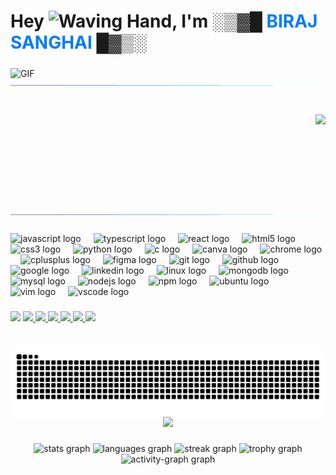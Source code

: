 <h1> Hey <img src="https://media.giphy.com/media/hvRJCLFzcasrR4ia7z/giphy.gif" alt="Waving Hand" height="40" width="40">, I'm ░▒▓█ <span style="color: #007bff;">BIRAJ SANGHAI</span> █▓▒░ </h1>
<div>
  <img align="middle" alt="GIF" src="https://readme-typing-svg.herokuapp.com?lines=Competitive-Programmer...................;......Full-Stack-Developer......;..............C++Developer.&color=E4405F"/>
</div>

<div>
  <img align="center" alt="GIF" src="https://github.com/siddiq0611/git_repo/blob/main/BreakLine.gif"/>
</div>

<br/>
<div>

###

<img align="right" height="150" src="https://i.giphy.com/media/v1.Y2lkPTc5MGI3NjExZHRucW8yOWEwcHlubHVteGoxMnF2cHZpYjFwaHA0ZWNhYXBtNjIxNyZlcD12MV9pbnRlcm5hbF9naWZfYnlfaWQmY3Q9Zw/dxn6fRlTIShoeBr69N/giphy.gif"  />

###

<div>
  <img align="center" alt="GIF" src="https://github.com/siddiq0611/git_repo/blob/main/BreakLine.gif"/>
</div>

###

<div align="left">
  <img src="https://cdn.jsdelivr.net/gh/devicons/devicon/icons/javascript/javascript-original.svg" height="30" alt="javascript logo"  />
  <img width="12" />
  <img src="https://cdn.jsdelivr.net/gh/devicons/devicon/icons/typescript/typescript-original.svg" height="30" alt="typescript logo"  />
  <img width="12" />
  <img src="https://cdn.jsdelivr.net/gh/devicons/devicon/icons/react/react-original.svg" height="30" alt="react logo"  />
  <img width="12" />
  <img src="https://cdn.jsdelivr.net/gh/devicons/devicon/icons/html5/html5-original.svg" height="30" alt="html5 logo"  />
  <img width="12" />
  <img src="https://cdn.jsdelivr.net/gh/devicons/devicon/icons/css3/css3-original.svg" height="30" alt="css3 logo"  />
  <img width="12" />
  <img src="https://cdn.jsdelivr.net/gh/devicons/devicon/icons/python/python-original.svg" height="30" alt="python logo"  />
  <img width="12" />
  <img src="https://cdn.jsdelivr.net/gh/devicons/devicon/icons/c/c-original.svg" height="30" alt="c logo"  />
  <img width="12" />
  <img src="https://cdn.jsdelivr.net/gh/devicons/devicon/icons/canva/canva-original.svg" height="30" alt="canva logo"  />
  <img width="12" />
  <img src="https://cdn.jsdelivr.net/gh/devicons/devicon/icons/chrome/chrome-original.svg" height="30" alt="chrome logo"  />
  <img width="12" />
  <img src="https://cdn.jsdelivr.net/gh/devicons/devicon/icons/cplusplus/cplusplus-original.svg" height="30" alt="cplusplus logo"  />
  <img width="12" />
  <img src="https://cdn.jsdelivr.net/gh/devicons/devicon/icons/figma/figma-original.svg" height="30" alt="figma logo"  />
  <img width="12" />
  <img src="https://cdn.jsdelivr.net/gh/devicons/devicon/icons/git/git-original.svg" height="30" alt="git logo"  />
  <img width="12" />
  <img src="https://cdn.jsdelivr.net/gh/devicons/devicon/icons/github/github-original.svg" height="30" alt="github logo"  />
  <img width="12" />
  <img src="https://cdn.jsdelivr.net/gh/devicons/devicon/icons/google/google-original.svg" height="30" alt="google logo"  />
  <img width="12" />
  <img src="https://cdn.jsdelivr.net/gh/devicons/devicon/icons/linkedin/linkedin-original.svg" height="30" alt="linkedin logo"  />
  <img width="12" />
  <img src="https://cdn.jsdelivr.net/gh/devicons/devicon/icons/linux/linux-original.svg" height="30" alt="linux logo"  />
  <img width="12" />
  <img src="https://cdn.jsdelivr.net/gh/devicons/devicon/icons/mongodb/mongodb-original.svg" height="30" alt="mongodb logo"  />
  <img width="12" />
  <img src="https://cdn.jsdelivr.net/gh/devicons/devicon/icons/mysql/mysql-original.svg" height="30" alt="mysql logo"  />
  <img width="12" />
  <img src="https://cdn.jsdelivr.net/gh/devicons/devicon/icons/nodejs/nodejs-original.svg" height="30" alt="nodejs logo"  />
  <img width="12" />
  <img src="https://cdn.jsdelivr.net/gh/devicons/devicon/icons/npm/npm-original-wordmark.svg" height="30" alt="npm logo"  />
  <img width="12" />
  <img src="https://cdn.jsdelivr.net/gh/devicons/devicon/icons/ubuntu/ubuntu-plain.svg" height="30" alt="ubuntu logo"  />
  <img width="12" />
  <img src="https://cdn.jsdelivr.net/gh/devicons/devicon/icons/vim/vim-original.svg" height="30" alt="vim logo"  />
  <img width="12" />
  <img src="https://cdn.jsdelivr.net/gh/devicons/devicon/icons/vscode/vscode-original.svg" height="30" alt="vscode logo"  />
</div>

###

<div align="left">
  <a style="text-decoration:none" href="https://www.linkedin.com/in/biraj-sanghai-iiitbh/">
      <img src="https://img.shields.io/badge/LinkedIn-0077B5?style=for-the-badge&logo=linkedin&logoColor=white">
    </a>
    <a href="https://discord.com/users/">
      <img src="https://img.shields.io/badge/Discord-7289DA?style=for-the-badge&logo=discord&logoColor=white">
    </a>
    <a href="https://www.instagram.com/its._biraj/">
      <img src="https://img.shields.io/badge/Instagram-E4405F?style=for-the-badge&logo=instagram&logoColor=white">
    </a>
    <a href="https://leetcode.com/sanghaibiraj/">
      <img src="https://img.shields.io/badge/LeetCode-FFA116?style=for-the-badge&logo=leetCode&logoColor=white">
    </a>
    <a href="https://codeforces.com/profile/biraj01">
      <img src="https://img.shields.io/badge/CodeForces-1F65B4?style=for-the-badge&logo=codeforces&logoColor=white">
    </a>
    <a href="https://www.codechef.com/users/biraj01">
      <img src="https://img.shields.io/badge/CodeChef-5B4638?style=for-the-badge&logo=codechef&logoColor=white">
    </a>
    <a href="mailto:sanghaibiraj@gmail.com?subject=Hello%20Biraj,%20From%20Github">
      <img src="https://img.shields.io/badge/Gmail-D14836?style=for-the-badge&logo=gmail&logoColor=white">
    </a>
</div>

###

<br clear="both">

<div>
  <img align="left" alt="GIF" src="https://github.com/siddiq0611/git_repo/blob/main/grid_snake.svg"/>
</div>

###

<div align="center">
  <img src="https://profile-counter.glitch.me/sanghaibiraj/count.svg?"  />
</div>

###

<div align="center">
  <img src="https://github-readme-stats.vercel.app/api?username=sanghaibiraj&hide_title=false&hide_rank=false&show_icons=true&include_all_commits=true&count_private=true&disable_animations=false&theme=dracula&locale=en&hide_border=false&order=1" height="150" alt="stats graph"  />
  <img src="https://github-readme-stats.vercel.app/api/top-langs?username=sanghaibiraj&locale=en&hide_title=false&layout=compact&card_width=320&langs_count=5&theme=dracula&hide_border=false&order=2" height="150" alt="languages graph"  />
  <img src="https://streak-stats.demolab.com?user=sanghaibiraj&locale=en&mode=daily&theme=dracula&hide_border=false&border_radius=5&order=3" height="150" alt="streak graph"  />
  <img src="https://github-profile-trophy.vercel.app?username=sanghaibiraj&theme=dracula&column=-1&row=1&margin-w=8&margin-h=8&no-bg=false&no-frame=false&order=4" height="150" alt="trophy graph"  />
  <img src="https://github-readme-activity-graph.vercel.app/graph?username=sanghaibiraj&radius=16&theme=react&area=true&order=5" height="300" alt="activity-graph graph"  />
</div>

###
